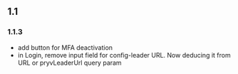 
## 1.1

### 1.1.3

- add button for MFA deactivation
- in Login, remove input field for config-leader URL. Now deducing it from URL or pryvLeaderUrl query param
